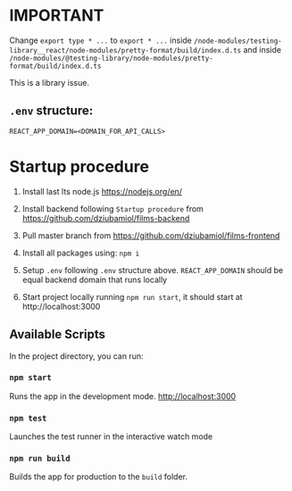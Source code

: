 # IMPORTANT
Change ```export type * ...``` to ```export * ...``` inside ```/node-modules/testing-library__react/node-modules/pretty-format/build/index.d.ts``` and inside
```/node-modules/@testing-library/node-modules/pretty-format/build/index.d.ts```

This is a library issue.

## ```.env``` structure:

```REACT_APP_DOMAIN=<DOMAIN_FOR_API_CALLS>```

# Startup procedure

   1. Install last lts node.js https://nodejs.org/en/
   2. Install backend following ```Startup procedure``` from https://github.com/dziubamiol/films-backend
   3. Pull master branch from https://github.com/dziubamiol/films-frontend
   4. Install all packages using: ```npm i```
   5. Setup ```.env``` following ```.env``` structure above. ```REACT_APP_DOMAIN``` should be equal backend domain that runs locally
   
   6. Start project locally running ```npm run start```, it should start at http://localhost:3000
   
    

## Available Scripts

In the project directory, you can run:

### `npm start`

Runs the app in the development mode. [http://localhost:3000](http://localhost:3000)

### `npm test`

Launches the test runner in the interactive watch mode

### `npm run build`

Builds the app for production to the `build` folder.
